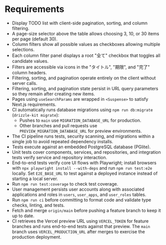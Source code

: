 # Requirements

- Display TODO list with client-side pagination, sorting, and column filtering.
- A page-size selector above the table allows choosing 3, 10, or 30 items per page (default 30).
- Column filters show all possible values as checkboxes allowing multiple selections.
- Each column filter panel displays a root "全て" checkbox that toggles all candidate values.
- Filters are accessible via icons in the "タイトル", "期限", and "完了" column headers.
- Filtering, sorting, and pagination operate entirely on the client without server calls.
- Filtering, sorting, and pagination state persist in URL query parameters so they remain after creating new items.
- Pages using `useSearchParams` are wrapped in `<Suspense>` to satisfy Next.js requirements.
- CI automatically runs database migrations using `npm run db:migrate` (`drizzle-kit migrate`):
  - Pushes to `main` use `MIGRATION_DATABASE_URL` for production.
  - Other branches and pull requests use `PREVIEW_MIGRATION_DATABASE_URL` for preview environments.
- The CI pipeline runs tests, security scanning, and migrations within a single job to avoid repeated dependency installs.
- Tests execute against an embedded PostgreSQL database (PGlite).
- Unit tests cover components, services, and repositories, and integration tests verify service and repository interaction.
- End-to-end tests verify core UI flows with Playwright; install browsers with `npx playwright install --with-deps` and run `npm run test:e2e` locally. Set `E2E_BASE_URL` to test against a deployed instance instead of starting a local server.
- Run `npm run test:coverage` to check test coverage.
- User management persists user accounts along with associated applications and roles in `users`, `user_apps`, and `user_roles` tables.
- Run `npm run ci` before committing to format code and validate type checks, linting, and tests.
- Fetch and merge `origin/main` before pushing a feature branch to keep it up to date.
- CI retrieves the Vercel preview URL using `VERCEL_TOKEN` for feature branches and runs end-to-end tests against that preview. The `main` branch uses `VERCEL_PRODUCTION_URL` after merges to exercise the production deployment.
